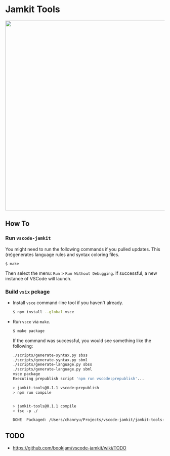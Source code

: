 # Jamkit Tools

<img src="https://user-images.githubusercontent.com/1925108/212315307-d1e3e715-9a3d-48d8-b1e8-b8fe117bdf12.gif" width="600" />

## How To

### Run `vscode-jamkit`

You might need to run the following commands if you pulled updates. This (re)generates language rules and syntax coloring files.
```
$ make
```

Then select the menu: `Run` > `Run Without Debugging`. If successful, a new instance of VSCode will launch.

### Build `vsix` pckage

- Install `vsce` command-line tool if you haven't already.
  ```zsh
  $ npm install --global vsce
  ```
- Run `vsce` via `make`.
  ```zsh
  $ make package
  ```
  
  If the command was successful, you would see something like the following:
  ```zsh
  ./scripts/generate-syntax.py sbss
  ./scripts/generate-syntax.py sbml
  ./scripts/generate-language.py sbss
  ./scripts/generate-language.py sbml
  vsce package
  Executing prepublish script 'npm run vscode:prepublish'...
  
  > jamkit-tools@0.1.1 vscode:prepublish
  > npm run compile
  
  
  > jamkit-tools@0.1.1 compile
  > tsc -p ./

  DONE  Packaged: /Users/chanryu/Projects/vscode-jamkit/jamkit-tools-0.1.1.vsix (69 files, 55.91KB)
  ```

## TODO

- https://github.com/bookjam/vscode-jamkit/wiki/TODO
